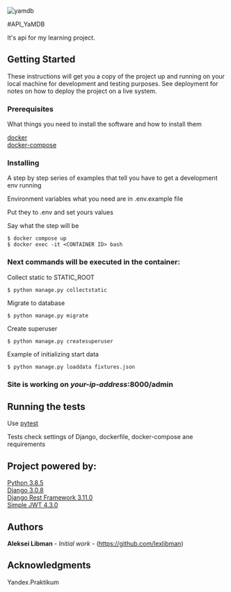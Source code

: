 ![yamdb](https://github.com/lexlibman/yamdb_final/workflows/yamdb/badge.svg?branch=master)

#API_YaMDB

It's api for my learning project. 

## Getting Started

These instructions will get you a copy of the project up and running on your local machine for development and testing purposes. See deployment for notes on how to deploy the project on a live system.

### Prerequisites

What things you need to install the software and how to install them

[docker](https://docs.docker.com/engine/install/) <br>
[docker-compose](https://docs.docker.com/compose/install/)

### Installing

A step by step series of examples that tell you have to get a development env running

Environment variables what you need are in .env.example file

Put they to .env and set yours values

Say what the step will be

```
$ docker compose up
$ docker exec -it <CONTAINER ID> bash
```
### Next commands will be executed in the container:

Collect static to STATIC_ROOT

```
$ python manage.py collectstatic
```

Migrate to database

```
$ python manage.py migrate
```

Create superuser

```
$ python manage.py createsuperuser
```

Example of initializing start data

```
$ python manage.py loaddata fixtures.json
```

### Site is working on *your-ip-address*:8000/admin

## Running the tests

Use [pytest](https://docs.pytest.org/en/stable/)

Tests check settings of Django, dockerfile, docker-compose ane requirements

## Project powered by:
[Python 3.8.5](https://www.python.org/downloads/release/python-385/) <br>
[Django 3.0.8](https://www.djangoproject.com) <br>
[Django Rest Framework 3.11.0](https://www.django-rest-framework.org) <br>
[Simple JWT 4.3.0](https://django-rest-framework-simplejwt.readthedocs.io/en/latest/)

## Authors

**Aleksei Libman** - *Initial work* - (https://github.com/lexlibman)

## Acknowledgments

Yandex.Praktikum

